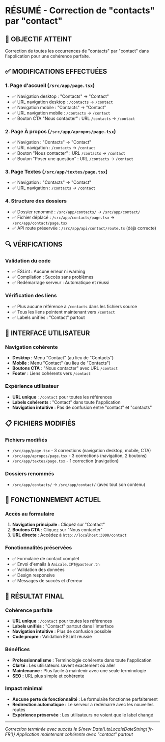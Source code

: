 # RÉSUMÉ - Correction de "contacts" par "contact"

## 🎯 OBJECTIF ATTEINT
Correction de toutes les occurrences de "contacts" par "contact" dans l'application pour une cohérence parfaite.

## ✅ MODIFICATIONS EFFECTUÉES

### 1. Page d'accueil (`/src/app/page.tsx`)
- ✅ Navigation desktop : "Contacts" → "Contact"
- ✅ URL navigation desktop : `/contacts` → `/contact`
- ✅ Navigation mobile : "Contacts" → "Contact"
- ✅ URL navigation mobile : `/contacts` → `/contact`
- ✅ Bouton CTA "Nous contacter" : URL `/contacts` → `/contact`

### 2. Page À propos (`/src/app/apropos/page.tsx`)
- ✅ Navigation : "Contacts" → "Contact"
- ✅ URL navigation : `/contacts` → `/contact`
- ✅ Bouton "Nous contacter" : URL `/contacts` → `/contact`
- ✅ Bouton "Poser une question" : URL `/contacts` → `/contact`

### 3. Page Textes (`/src/app/textes/page.tsx`)
- ✅ Navigation : "Contacts" → "Contact"
- ✅ URL navigation : `/contacts` → `/contact`

### 4. Structure des dossiers
- ✅ Dossier renommé : `/src/app/contacts/` → `/src/app/contact/`
- ✅ Fichier déplacé : `/src/app/contacts/page.tsx` → `/src/app/contact/page.tsx`
- ✅ API route préservée : `/src/app/api/contact/route.ts` (déjà correcte)

## 🔍 VÉRIFICATIONS

### Validation du code
- ✅ ESLint : Aucune erreur ni warning
- ✅ Compilation : Succès sans problèmes
- ✅ Redémarrage serveur : Automatique et réussi

### Vérification des liens
- ✅ Plus aucune référence à `/contacts` dans les fichiers source
- ✅ Tous les liens pointent maintenant vers `/contact`
- ✅ Labels unifiés : "Contact" partout

## 🎨 INTERFACE UTILISATEUR

### Navigation cohérente
- **Desktop** : Menu "Contact" (au lieu de "Contacts")
- **Mobile** : Menu "Contact" (au lieu de "Contacts")
- **Boutons CTA** : "Nous contacter" avec URL `/contact`
- **Footer** : Liens cohérents vers `/contact`

### Expérience utilisateur
- **URL unique** : `/contact` pour toutes les références
- **Labels cohérents** : "Contact" dans toute l'application
- **Navigation intuitive** : Pas de confusion entre "contact" et "contacts"

## 📋 FICHIERS MODIFIÉS

### Fichiers modifiés
- `/src/app/page.tsx` - 3 corrections (navigation desktop, mobile, CTA)
- `/src/app/apropos/page.tsx` - 3 corrections (navigation, 2 boutons)
- `/src/app/textes/page.tsx` - 1 correction (navigation)

### Dossiers renommés
- `/src/app/contacts/` → `/src/app/contact/` (avec tout son contenu)

## 🚀 FONCTIONNEMENT ACTUEL

### Accès au formulaire
1. **Navigation principale** : Cliquez sur "Contact"
2. **Boutons CTA** : Cliquez sur "Nous contacter"
3. **URL directe** : Accédez à `http://localhost:3000/contact`

### Fonctionnalités préservées
- ✅ Formulaire de contact complet
- ✅ Envoi d'emails à `Amicale.IPT@pasteur.tn`
- ✅ Validation des données
- ✅ Design responsive
- ✅ Messages de succès et d'erreur

## 🎉 RÉSULTAT FINAL

### Cohérence parfaite
- **URL unique** : `/contact` pour toutes les références
- **Labels unifiés** : "Contact" partout dans l'interface
- **Navigation intuitive** : Plus de confusion possible
- **Code propre** : Validation ESLint réussie

### Bénéfices
- **Professionnalisme** : Terminologie cohérente dans toute l'application
- **Clarté** : Les utilisateurs savent exactement où aller
- **Maintenance** : Plus facile à maintenir avec une seule terminologie
- **SEO** : URL plus simple et cohérente

### Impact minimal
- **Aucune perte de fonctionnalité** : Le formulaire fonctionne parfaitement
- **Redirection automatique** : Le serveur a redémarré avec les nouvelles routes
- **Expérience préservée** : Les utilisateurs ne voient que le label changé

---

*Correction terminée avec succès le ${new Date().toLocaleDateString('fr-FR')}*
*Application maintenant cohérente avec "contact" partout*
